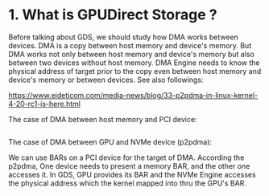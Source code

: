 # 1. What is GPUDirect Storage ?
Before talking about GDS, we should study how DMA works between devices. DMA is a copy between host memory and device's memory. 
But DMA works not only between host memory and device's memory but also between two devices without host memory. 
DMA Engine needs to know the physical address of target prior to the copy even between host memory and device's memory or between devices. 
See also followings:

https://www.eideticom.com/media-news/blog/33-p2pdma-in-linux-kernel-4-20-rc1-is-here.html

The case of DMA between host memory and PCI device:
```

```
The case of DMA between GPU and NVMe device (p2pdma):


We can use BARs on a PCI device for the target of DMA. According the p2pdma, One device needs to present a memory BAR, and the other one accesses it. 
In GDS, GPU provides its BAR and the NVMe Engine accesses the physical address which the kernel mapped into thru the GPU's BAR.
```

```



